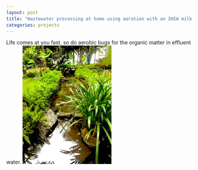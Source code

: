 ```yaml
---
layout: post
title: "Wastewater processing at home using aeration with an IKEA milk frother"
categories: projects
---
```


Life comes at you fast, so do aerobic bugs for the organic matter in effluent water. 
![photo of a stream](IMG_5892.jpg)
